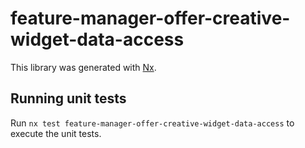 # feature-manager-offer-creative-widget-data-access

This library was generated with [Nx](https://nx.dev).

## Running unit tests

Run `nx test feature-manager-offer-creative-widget-data-access` to execute the unit tests.
